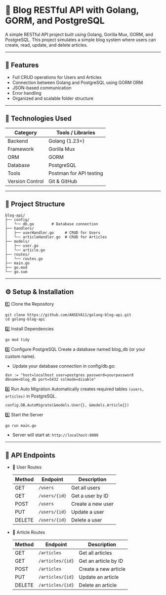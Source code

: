 # 📰 Blog RESTful API with Golang, GORM, and PostgreSQL
A simple RESTful API project built using Golang, Gorilla Mux, GORM, and PostgreSQL.
This project simulates a simple blog system where users can create, read, update, and delete articles.

---
## 🚀 Features
- Full CRUD operations for Users and Articles
- Connection between Golang and PostgreSQL using GORM ORM
- JSON-based communication
- Error handling
- Organized and scalable folder structure

---
## 🧠 Technologies Used
| Category        | Tools / Libraries       |
| --------------- | ----------------------- |
| Backend         | Golang (1.23+)          |
| Framework       | Gorilla Mux             |
| ORM             | GORM                    |
| Database        | PostgreSQL              |
| Tools           | Postman for API testing |
| Version Control | Git & GitHub            |

---

## 📁 Project Structure
```
blog-api/
├── config/
│   └── db.go        # Database connection
├── handlers/
│   ├── userHandler.go     # CRUD for Users
│   └── articleHandler.go  # CRUD for Articles
├── models/
│   ├── user.go
│   └── article.go
├── routes/
│   └── routes.go
├── main.go
├── go.mod
└── go.sum

```
---

## ⚙️ Setup & Installation
1️⃣ Clone the Repository
```
git clone https://github.com/ANSEVA11/golang-blog-api.git
cd golang-blog-api
```
2️⃣ Install Dependencies
```
go mod tidy
```
3️⃣ Configure PostgreSQL
  Create a database named blog_db (or your custom name).
  - Update your database connection in config/db.go:
  ```
  dsn := "host=localhost user=postgres password=yourpassword dbname=blog_db port=5432 sslmode=disable"
  ```
4️⃣ Run Auto Migration
  Automatically creates required tables ```(users, articles)``` in PostgreSQL.
  ```
  config.DB.AutoMigrate(&models.User{}, &models.Article{})
  ```
5️⃣ Start the Server
```
go run main.go
```
- Server will start at: ```http://localhost:8080```

---
## 🧩 API Endpoints
- 👤 User Routes
  
  | Method | Endpoint      | Description       |
  | ------ | ------------- | ----------------- |
  | GET    | `/users`      | Get all users     |
  | GET    | `/users/{id}` | Get a user by ID  |
  | POST   | `/users`      | Create a new user |
  | PUT    | `/users/{id}` | Update a user     |
  | DELETE | `/users/{id}` | Delete a user     |

- 📝 Article Routes
  
  | Method | Endpoint         | Description          |
  | ------ | ---------------- | -------------------- |
  | GET    | `/articles`      | Get all articles     |
  | GET    | `/articles/{id}` | Get an article by ID |
  | POST   | `/articles`      | Create a new article |
  | PUT    | `/articles/{id}` | Update an article    |
  | DELETE | `/articles/{id}` | Delete an article    |


